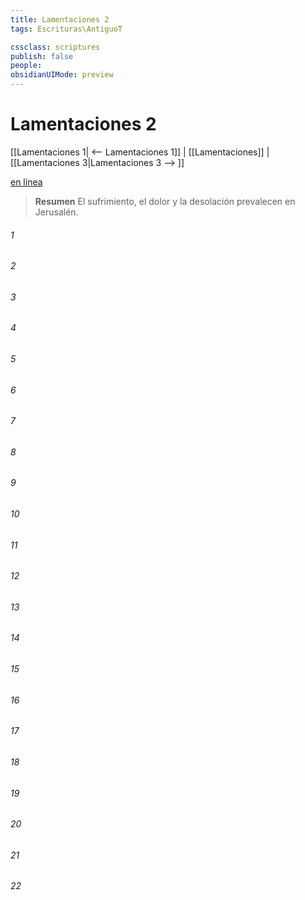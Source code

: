 ```yaml
---
title: Lamentaciones 2
tags: Escrituras\AntiguoT

cssclass: scriptures
publish: false
people:
obsidianUIMode: preview
---
```


# Lamentaciones 2
[[Lamentaciones 1| <-- Lamentaciones 1]] | [[Lamentaciones]] | [[Lamentaciones 3|Lamentaciones 3 --> ]]

[en línea](https://churchofjesuschrist.org/study/scriptures/ot/lam/2?lang=spa)

> __Resumen__
El sufrimiento, el dolor y la desolación prevalecen en Jerusalén.

###### 1 


###### 2 


###### 3 


###### 4 


###### 5 


###### 6 


###### 7 


###### 8 


###### 9 


###### 10 


###### 11 


###### 12 


###### 13 


###### 14 


###### 15 


###### 16 


###### 17 


###### 18 


###### 19 


###### 20 


###### 21 


###### 22 


